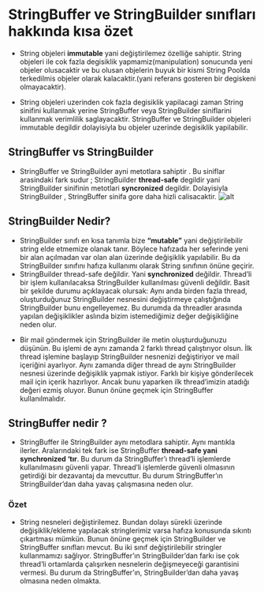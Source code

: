 # StringBuffer ve StringBuilder sınıfları hakkında kısa özet
* <p>String objeleri <strong>immutable</strong> yani değiştirilemez özelliğe sahiptir. String objeleri ile cok fazla degisiklik yapmamiz(manipulation) sonucunda yeni objeler olusacaktir ve bu olusan objelerin buyuk bir kismi String Poolda terkedilmis objeler olarak kalacaktir.(yani referans gosteren bir degiskeni olmayacaktir).</p>
* String objeleri uzerinden cok fazla degisiklik yapilacagi zaman String sinifini kullanmak yerine StringBuffer veya StringBuilder siniflarini kullanmak verimlilik saglayacaktir. StringBuffer ve StringBuilder objeleri immutable degildir dolayisiyla bu objeler uzerinde degisiklik yapilabilir.
## StringBuffer vs StringBuilder
* StringBuffer ve StringBuilder ayni metotlara sahiptir . Bu siniflar arasindaki fark sudur ; StringBuilder <strong>thread-safe</strong> degildir yani StringBuilder sinifinin metotlari <strong>syncronized</strong>  degildir. Dolayisiyla StringBuilder , StringBuffer sinifa gore daha hizli calisacaktir.
![alt](https://miro.medium.com/max/700/1*r4DzMLpnlYxVZDpXHa_pAA.png)
## StringBuilder Nedir?
- StringBuilder sınıfı en kısa tanımla bize <strong>“mutable”</strong> yani değiştirilebilir string elde etmemize olanak tanır. Böylece hafızada her seferinde yeni bir alan açılmadan var olan alan üzerinde değişiklik yapılabilir. Bu da StringBuilder sınıfını hafıza kullanımı olarak String sınıfının önüne geçirir.
- StringBuilder thread-safe değildir. Yani <strong>synchronized</strong> değildir. Thread’li bir işlem kullanılacaksa StringBuilder kullanılması güvenli değildir. Basit bir şekilde durumu açıklayacak olursak: Aynı anda birden fazla thread, oluşturduğunuz StringBuilder nesnesini değiştirmeye çalıştığında StringBuilder bunu engelleyemez. Bu durumda da threadler arasında yapılan değişiklikler aslında bizim istemediğimiz değer değişikliğine neden olur.
 + Bir mail göndermek için StringBuilder ile metin oluşturduğunuzu düşünün. Bu işlemi de aynı zamanda 2 farklı thread çalıştırıyor olsun. İlk thread işlemine başlayıp StringBuilder nesnenizi değiştiriyor ve mail içeriğini ayarlıyor. Aynı zamanda diğer thread de aynı StringBuilder nesnesi üzerinde değişiklik yapmak istiyor. Farklı bir kişiye gönderilecek mail için içerik hazırlıyor. Ancak bunu yaparken ilk thread’imizin atadığı değeri ezmiş oluyor. Bunun önüne geçmek için StringBuffer kullanılmalıdır.
## StringBuffer nedir ?
* <p>StringBuffer ile StringBuilder aynı metodlara sahiptir. Aynı mantıkla ilerler. Aralarındaki tek fark ise StringBuffer <strong>thread-safe yani synchronized ‘tır</strong>. Bu durum da StringBuffer’ı thread’li işlemlerde kullanılmasını güvenli yapar. Thread’li işlemlerde güvenli olmasının getirdiği bir dezavantaj da mevcuttur. Bu durum StringBuffer’ın StringBuilder’dan daha yavaş çalışmasına neden olur.</p>
 ### Özet
* String nesneleri değiştirilemez. Bundan dolayı sürekli üzerinde değişiklik/ekleme yapılacak stringlerimiz varsa hafıza konusunda sıkıntı çıkartması mümkün. Bunun önüne geçmek için StringBuilder ve StringBuffer sınıfları mevcut. Bu iki sınıf değiştirilebilir stringler kullanmamızı sağlıyor. StringBuffer’ın StringBuilder’dan farkı ise çok thread’li ortamlarda çalışırken nesnelerin değişmeyeceği garantisini vermesi. Bu durum da StringBuffer’ın, StringBuilder’dan daha yavaş olmasına neden olmakta.

